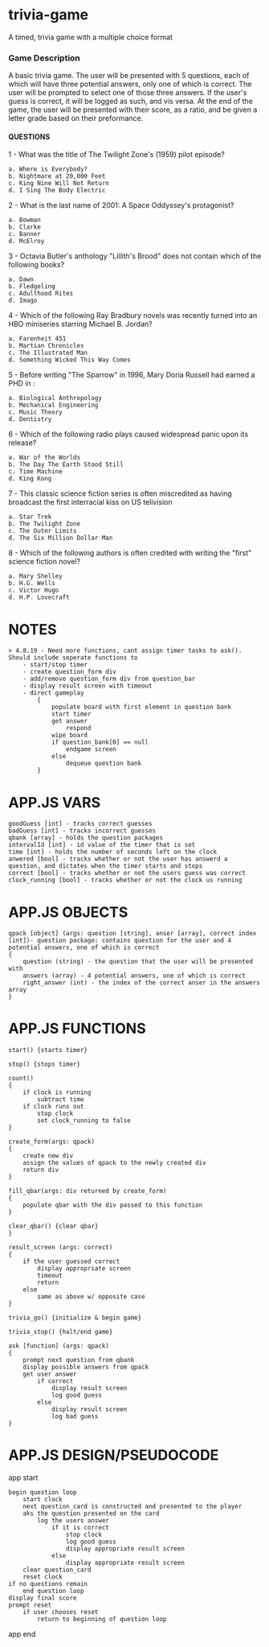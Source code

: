 # trivia-game
A timed, trivia game with a multiple choice format

### Game Description
A basic trivia game. The user will be presented with 5 questions, each of which will have three potential answers, only one of which is correct. The user will be prompted to select one of those three answers. If the user's guess is correct, it will be logged as such, and vis versa. At the end of the game, the user will be presented with their score, as a ratio, and be given a letter grade based on their preformance. 

#### QUESTIONS
1 - What was the title of The Twilight Zone's (1959) pilot episode?

    a. Where is Everybody?
    b. Nightmare at 20,000 Feet  
    c. King Nine Will Not Return
    d. I Sing The Body Electric

2 - What is the last name of 2001: A Space Oddyssey's protagonist?

    a. Bowman
    b. Clarke
    c. Banner
    d. McElroy

3 - Octavia Butler's anthology "Lillith's Brood" does not contain which of the following books?

    a. Dawn
    b. Fledgeling
    c. Adulthood Rites
    d. Imago

4 - Which of the following Ray Bradbury novels was recently turned into an HBO miniseries starring Michael B. Jordan?

    a. Farenheit 451
    b. Martian Chronicles
    c. The Illustrated Man
    d. Something Wicked This Way Comes

5 - Before writing "The Sparrow" in 1996, Mary Doria Russell had earned a PHD in :

    a. Biological Anthropology
    b. Mechanical Engineering
    c. Music Theory
    d. Dentistry

6 - Which of the following radio plays caused widespread panic upon its release?

    a. War of the Worlds
    b. The Day The Earth Stood Still
    c. Time Machine
    d. King Kong

7 - This classic science fiction series is often miscredited as having broadcast the first interracial kiss on US telivision

    a. Star Trek
    b. The Twilight Zone
    c. The Outer Limits
    d. The Six Million Dollar Man

8 - Which of the following authors is often credited with writing the "first" science fiction novel?

    a. Mary Shelley
    b. H.G. Wells
    c. Victor Hugo
    d. H.P. Lovecraft

# NOTES
    > 4.8.19 - Need more functions, cant assign timer tasks to ask(). Should include seperate functions to
        - start/stop timer
        - create question_form div
        - add/remove question_form div from question_bar
        - display result screen with timeout
        - direct gameplay
            {
                populate board with first element in question bank
                start timer
                get answer
                    respond
                wipe board
                if question_bank[0] == null
                    endgame screen
                else
                    dequeue question bank
            }  

# APP.JS VARS
    goodGuess [int] - tracks correct guesses
    badGuess [int] - tracks incorrect guesses
    qbank [array] - holds the question packages
    intervalId [int] - id value of the timer that is set
    time [int] - holds the number of seconds left on the clock
    anwered [bool] - tracks whether or not the user has answerd a question, and dictates when the timer starts and stops
    correct [bool] - tracks whether or not the users guess was correct
    clock_running [bool] - tracks whether or not the clock us running

# APP.JS OBJECTS
    qpack [object] (args: question [string], anser [array], correct index [int])- question package: contains question for the user and 4 potential answers, one of which is correct
    { 
        question (string) - the question that the user will be presented with
        answers (array) - 4 potential answers, one of which is correct 
        right_answer (int) - the index of the correct anser in the answers array  
    }

# APP.JS FUNCTIONS
    start() {starts timer}
    
    stop() {stops timer}

    count()
    {
        if clock is running
            subtract time
        if clock runs out
            stop clock
            set clock_running to false
    }

    create_form(args: qpack)
    {
        create new div
        assign the values of qpack to the newly created div
        return div
    }

    fill_qbar(args: div returned by create_form)
    {
        populate qbar with the div passed to this function
    }

    clear_qbar() {clear qbar}
    }

    result_screen (args: correct)
    {
        if the user guessed correct
            display appropriate screen
            timeout
            return
        else
            same as above w/ opposite case
    }

    trivia_go() {initialize & begin game}

    trivia_stop() {halt/end game}

    ask [function] (args: qpack) 
    {
        prompt next question from qbank
        display possible answers from qpack
        get user answer
            if correct
                display result screen
                log good guess
            else
                display result screen
                log bad guess
    }   

# APP.JS DESIGN/PSEUDOCODE
app start

    begin question loop
        start clock
        next question_card is constructed and presented to the player
        aks the question presented on the card
            log the users answer
                if it is correct
                    stop clock
                    log good guess
                    display appropriate result screen
                else
                    display appropriate result screen
        clear question_card
        reset clock
    if no questions remain
        end question loop
    display final score
    prompt reset
        if user chooses reset
            return to beginning of question loop
app end
                

